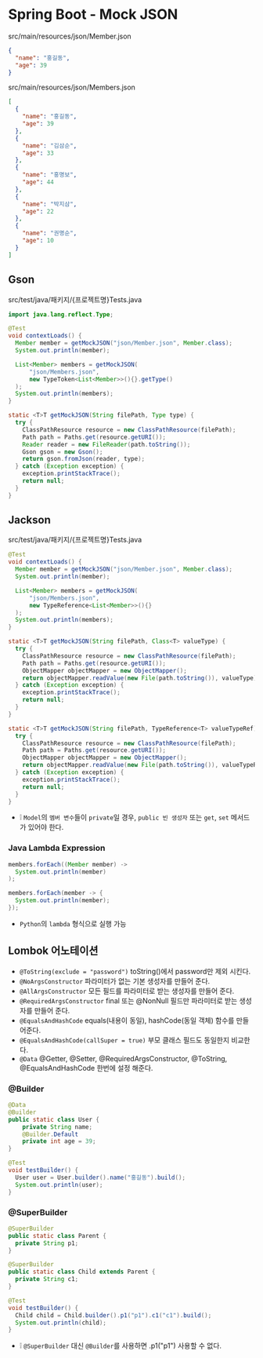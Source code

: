 # Spring Boot - Mock JSON

src/main/resources/json/Member.json
```json
{
  "name": "홍길동",
  "age": 39
}
```

src/main/resources/json/Members.json
```json
[
  {
    "name": "홍길동",
    "age": 39
  },
  {
    "name": "김삼순",
    "age": 33
  },
  {
    "name": "홍명보",
    "age": 44
  },
  {
    "name": "박지삼",
    "age": 22
  },
  {
    "name": "권명순",
    "age": 10
  }
]
```

## Gson
src/test/java/패키지/{프로젝트명}Tests.java
```java
import java.lang.reflect.Type;
```
```java
@Test
void contextLoads() {
  Member member = getMockJSON("json/Member.json", Member.class);
  System.out.println(member);

  List<Member> members = getMockJSON(
      "json/Members.json",
      new TypeToken<List<Member>>(){}.getType()
  );
  System.out.println(members);
}

static <T>T getMockJSON(String filePath, Type type) {
  try {
    ClassPathResource resource = new ClassPathResource(filePath);
    Path path = Paths.get(resource.getURI());
    Reader reader = new FileReader(path.toString());
    Gson gson = new Gson();
    return gson.fromJson(reader, type);
  } catch (Exception exception) {
    exception.printStackTrace();
    return null;
  }
}
```

## Jackson
src/test/java/패키지/{프로젝트명}Tests.java
```java
@Test
void contextLoads() {
  Member member = getMockJSON("json/Member.json", Member.class);
  System.out.println(member);

  List<Member> members = getMockJSON(
      "json/Members.json",
      new TypeReference<List<Member>>(){}
  );
  System.out.println(members);
}

static <T>T getMockJSON(String filePath, Class<T> valueType) {
  try {
    ClassPathResource resource = new ClassPathResource(filePath);
    Path path = Paths.get(resource.getURI());
    ObjectMapper objectMapper = new ObjectMapper();
    return objectMapper.readValue(new File(path.toString()), valueType);
  } catch (Exception exception) {
    exception.printStackTrace();
    return null;
  }
}

static <T>T getMockJSON(String filePath, TypeReference<T> valueTypeRef) {
  try {
    ClassPathResource resource = new ClassPathResource(filePath);
    Path path = Paths.get(resource.getURI());
    ObjectMapper objectMapper = new ObjectMapper();
    return objectMapper.readValue(new File(path.toString()), valueTypeRef);
  } catch (Exception exception) {
    exception.printStackTrace();
    return null;
  }
}
```
* ❕ `Model`의 `멤버 변수`들이 `private`일 경우, `public 빈 생성자` 또는 `get`, `set` 메서드가 있어야 한다.

### Java Lambda Expression
```java
members.forEach((Member member) ->
  System.out.println(member)
);

members.forEach(member -> {
  System.out.println(member);
});
```
* `Python`의 `lambda` 형식으로 실행 가능

## Lombok 어노테이션
* `@ToString(exclude = "password")` toString()에서 password만 제외 시킨다.
* `@NoArgsConstructor` 파라미터가 없는 기본 생성자를 만들어 준다.
* `@AllArgsConstructor` 모든 필드를 파라미터로 받는 생성자를 만들어 준다.
* `@RequiredArgsConstructor` final 또는 @NonNull 필드만 파라미터로 받는 생성자를 만들어 준다.
* `@EqualsAndHashCode` equals(내용이 동일), hashCode(동일 객체) 함수를 만들어준다.
* `@EqualsAndHashCode(callSuper = true)` 부모 클래스 필드도 동일한지 비교한다.
* `@Data` @Getter, @Setter, @RequiredArgsConstructor, @ToString, @EqualsAndHashCode 한번에 설정 해준다.

### @Builder
```java
@Data
@Builder
public static class User {
    private String name;
    @Builder.Default
    private int age = 39;
}

@Test
void testBuilder() {
  User user = User.builder().name("홍길동").build();
  System.out.println(user);
}
```

### @SuperBuilder
```java
@SuperBuilder
public static class Parent {
  private String p1;
}

@SuperBuilder
public static class Child extends Parent {
  private String c1;
}

@Test
void testBuilder() {
  Child child = Child.builder().p1("p1").c1("c1").build();
  System.out.println(child);
}
```
* ❕ `@SuperBuilder` 대신 `@Builder`를 사용하면 .p1("p1") 사용할 수 없다.
